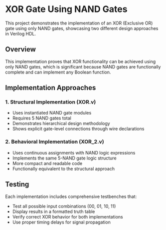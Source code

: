 # XOR Gate Using NAND Gates

This project demonstrates the implementation of an XOR (Exclusive OR) gate using only NAND gates, showcasing two different design approaches in Verilog HDL.

## Overview
This implementation proves that XOR functionality can be achieved using only NAND gates, which is significant because NAND gates are functionally complete and can implement any Boolean function.

## Implementation Approaches
### 1. Structural Implementation (XOR.v)
- Uses instantiated NAND gate modules
- Requires 5 NAND gates total
- Demonstrates hierarchical design methodology
- Shows explicit gate-level connections through wire declarations

### 2. Behavioral Implementation (XOR_2.v)
- Uses continuous assignments with NAND logic expressions
- Implements the same 5-NAND gate logic structure
- More compact and readable code
- Functionally equivalent to the structural approach

## Testing
Each implementation includes comprehensive testbenches that:
- Test all possible input combinations (00, 01, 10, 11)
- Display results in a formatted truth table
- Verify correct XOR behavior for both implementations
- Use proper timing delays for signal propagation